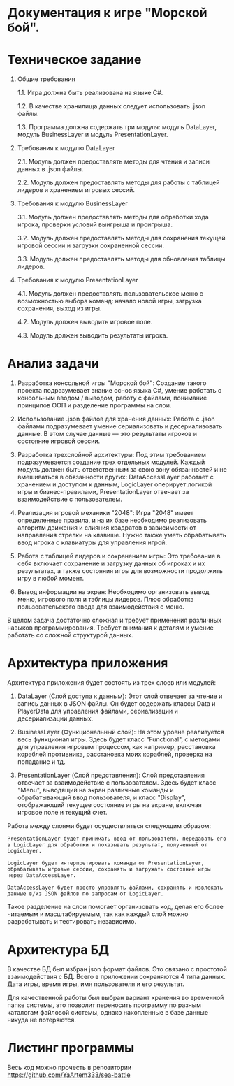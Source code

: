 # Документация к игре "Морской бой".
# Техническое задание
1.	Общие требования    

    1.1. Игра должна быть реализована на языке C#.

    1.2. В качестве хранилища данных следует использовать .json файлы.

    1.3. Программа должна содержать три модуля: модуль DataLayer, модуль BusinessLayer и модуль PresentationLayer.

2.	Требования к модулю DataLayer

    2.1. Модуль должен предоставлять методы для чтения и записи данных в .json файлы.

    2.2. Модуль должен предоставлять методы для работы с таблицей лидеров и хранением игровых сессий.

3.	Требования к модулю BusinessLayer

    3.1. Модуль должен предоставлять методы для обработки хода игрока, проверки условий выигрыша и проигрыша.

    3.2. Модуль должен предоставлять методы для сохранения текущей игровой сессии и загрузки сохраненной сессии.

    3.3. Модуль должен предоставлять методы для обновления таблицы лидеров.

4.	Требования к модулю PresentationLayer

    4.1. Модуль должен предоставлять пользовательское меню с возможностью выбора команд: начало новой 
    игры, загрузка сохранения, выход из игры.

    4.2. Модуль должен выводить игровое поле.

    4.3. Модуль должен выводить результаты игрока.

#   Анализ задачи

1.	Разработка консольной игры "Морской бой":
Создание такого проекта подразумевает знание основ языка C#, умение работать с консольным вводом / выводом, работу с файлами, понимание принципов ООП и разделение программы на слои.

2.	Использование .json файлов для хранения данных:
Работа с .json файлами подразумевает умение сериализовать и десериализовать данные. В этом случае данные — это результаты игроков и состояние игровой сессии.

3.	Разработка трехслойной архитектуры:
Под этим требованием подразумевается создание трех отдельных модулей. Каждый модуль должен быть ответственным за свою зону обязанностей и не вмешиваться в обязанности других: DataAccessLayer работает с хранением и доступом к данным, LogicLayer оперирует логикой игры и бизнес-правилами, PresentationLayer отвечает за взаимодействие с пользователем.

4.	Реализация игровой механики "2048":
Игра "2048" имеет определенные правила, и на их базе необходимо реализовать алгоритм движения и слияния квадратов в зависимости от направления стрелки на клавише. Нужно также уметь обрабатывать ввод игрока с клавиатуры для управления игрой.

5.	Работа с таблицей лидеров и сохранением игры:
Это требование в себя включает сохранение и загрузку данных об игроках и их результатах, а также состояния игры для возможности продолжить игру в любой момент.

6.	Вывод информации на экран:
Необходимо организовать вывод меню, игрового поля и таблицы лидеров. Плюс обработка пользовательского ввода для взаимодействия с меню.

В целом задача достаточно сложная и требует применения различных навыков программирования. Требует внимания к деталям и умение работать со сложной структурой данных.

# Архитектура приложения
 Архитектура приложения будет состоять из трех слоев или модулей:
1.	DataLayer (Слой доступа к данным):
Этот слой отвечает за чтение и запись данных в JSON файлы. Он будет содержать классы Data и PlayerData для управления файлами, сериализации и десериализации данных.

2.	BusinessLayer (Функциональный слой):
На этом уровне реализуется весь функционал игры. Здесь будет класс "Functional", с методами для управления игровым процессом, как например, расстановка кораблей противника, расстановка моих кораблей, проверка на попадание и тд. 

3.	PresentationLayer (Слой представления):
Слой представления отвечает за взаимодействие с пользователем. Здесь будет класс "Menu", выводящий на экран различные команды и обрабатывающий ввод пользователя, и класс "Display", отображающий текущее состояние игры на экране, включая игровое поле и текущий счет.

Работа между слоями будет осуществляться следующим образом:

    PresentationLayer будет принимать ввод от пользователя, передавать его в LogicLayer для обработки и показывать результат, полученный от LogicLayer.

    LogicLayer будет интерпретировать команды от PresentationLayer, обрабатывать игровые сессии, сохранять и загружать состояние игры через DataAccessLayer.

    DataAccessLayer будет просто управлять файлами, сохранять и извлекать данные в/из JSON файлов по запросам от LogicLayer.
Такое разделение на слои помогает организовать код, делая его более читаемым и масштабируемым, так как каждый слой можно разрабатывать и тестировать независимо.

# Архитектура БД

В качестве БД был избран json формат файлов. Это связано с простотой взаимодействия с БД. 
Всего в приложении сохраняются 4 типа данных. Дата игры, время игры, имя пользователя и его результат.

Для качественной работы был выбран вариант хранения во временной папке системы, это позволит переносить программу по разным каталогам файловой системы, однако накопленные в базе данные никуда не потеряются.

# Листинг программы
Весь код можно прочесть в репозитории https://github.com/YaArtem333/sea-battle

